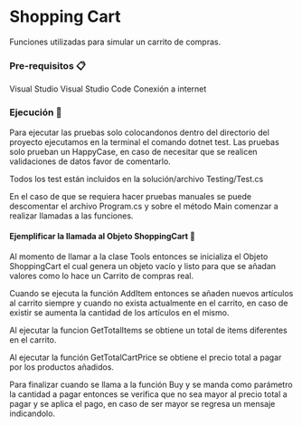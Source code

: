 # Shopping Cart

Funciones utilizadas para simular un carrito de compras.

### Pre-requisitos 📋

Visual Studio
Visual Studio Code
Conexión a internet

### Ejecución 🔧

Para ejecutar las pruebas solo colocandonos dentro del directorio del proyecto ejecutamos en la terminal
el comando dotnet test. Las pruebas solo prueban un HappyCase, en caso de necesitar que se realicen
validaciones de datos favor de comentarlo.

Todos los test están incluidos en la solución/archivo Testing/Test.cs

En el caso de que se requiera hacer pruebas manuales se puede descomentar el archivo Program.cs
y sobre el método Main comenzar a realizar llamadas a las funciones.

#### Ejemplificar la llamada al Objeto ShoppingCart 🔧
Al momento de llamar a la clase Tools entonces se inicializa el Objeto ShoppingCart el cual genera un objeto vacío 
y listo para que se añadan valores como lo hace un Carrito de compras real.

Cuando se ejecuta la función AddItem entonces se añaden nuevos artículos al carrito siempre y cuando no exista
actualmente en el carrito, en caso de existir se aumenta la cantidad de los artículos en el mismo.

Al ejecutar la funcion GetTotalItems se obtiene un total de items diferentes en el carrito.

Al ejecutar la función GetTotalCartPrice se obtiene el precio total a pagar por los productos añadidos.

Para finalizar cuando se llama a la función Buy y se manda como parámetro la cantidad a pagar entonces se verifica
que no sea mayor al precio total a pagar y se aplica el pago, en caso de ser mayor se regresa un mensaje indicandolo.


